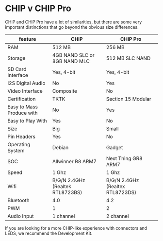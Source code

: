 # CHIP v CHIP Pro

CHIP and CHIP Pro have a lot of similarities, but there are some very important distinctions that go beyond the obvious size differences. 

feature | CHIP | CHIP Pro
--- | --- | ---
RAM | 512 MB | 256 MB
Storage | 4GB NAND SLC or 8GB NAND MLC | 512 MB SLC NAND
SD Card Interface | Yes, 4-bit | Yes, 4-bit
I2S Digital Audio | No | Yes
Video Interface | Composite | No
Certification | TKTK | Section 15 Modular
Easy to Mass Produce with | No | Yes
Easy to Play With | Yes | No
Size | Big | Small
Pin Headers | Yes | No
Operating System | Debian | Gadget
SOC | Allwinner R8 ARM7 | Next Thing GR8 ARM7
Speed | 1 Ghz | 1 Ghz
Wifi | B/G/N 2.4GHz (Realtek RTL8723BS) |	B/G/N 2.4GHz (Realtex RTL8723DS)
Bluetooth | 4.0 | 4.2
PWM | 1 | 2
Audio Input | 1 channel | 2 channel

If you are looking for a more CHIP-like experience with connectors and LEDS, we recommend the Development Kit. 